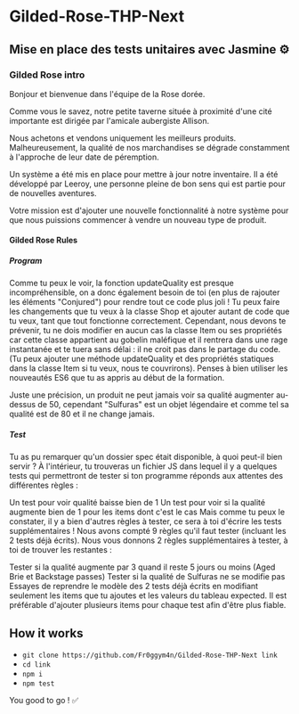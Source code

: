 # Gilded-Rose-THP-Next

## Mise en place des tests unitaires avec Jasmine ⚙

### Gilded Rose intro

Bonjour et bienvenue dans l'équipe de la Rose dorée.

Comme vous le savez, notre petite taverne située à proximité d'une cité importante est dirigée par l'amicale aubergiste Allison.

Nous achetons et vendons uniquement les meilleurs produits.
Malheureusement, la qualité de nos marchandises se dégrade constamment à l'approche de leur date de péremption.

Un système a été mis en place pour mettre à jour notre inventaire.
Il a été développé par Leeroy, une personne pleine de bon sens qui est partie pour de nouvelles aventures.

Votre mission est d'ajouter une nouvelle fonctionnalité à notre système pour que nous puissions commencer à vendre un nouveau type de produit.

#### Gilded Rose Rules

##### Program

Comme tu peux le voir, la fonction updateQuality est presque incompréhensible, on a donc également besoin de toi (en plus de rajouter les éléments "Conjured") pour rendre tout ce code plus joli !
Tu peux faire les changements que tu veux à la classe Shop et ajouter autant de code que tu veux, tant que tout fonctionne correctement.
Cependant, nous devons te prévenir, tu ne dois modifier en aucun cas la classe Item ou ses propriétés car cette classe appartient au gobelin maléfique et il rentrera dans une rage instantanée et te tuera sans délai : il ne croit pas dans le partage du code.
(Tu peux ajouter une méthode updateQuality et des propriétés statiques dans la classe Item si tu veux, nous te couvrirons).
Penses à bien utiliser les nouveautés ES6 que tu as appris au début de la formation.

Juste une précision, un produit ne peut jamais voir sa qualité augmenter au-dessus de 50, cependant "Sulfuras" est un objet légendaire et comme tel sa qualité est de 80 et il ne change jamais.

##### Test

Tu as pu remarquer qu'un dossier spec était disponible, à quoi peut-il bien servir ?
À l'intérieur, tu trouveras un fichier JS dans lequel il y a quelques tests qui permettront de tester si ton programme réponds aux attentes des différentes règles :

Un test pour voir qualité baisse bien de 1
Un test pour voir si la qualité augmente bien de 1 pour les items dont c'est le cas
Mais comme tu peux le constater, il y a bien d'autres règles à tester, ce sera à toi d'écrire les tests supplémentaires ! Nous avons compté 9 règles qu'il faut tester (incluant les 2 tests déjà écrits). Nous vous donnons 2 règles supplémentaires à tester, à toi de trouver les restantes :

Tester si la qualité augmente par 3 quand il reste 5 jours ou moins (Aged Brie et Backstage passes)
Tester si la qualité de Sulfuras ne se modifie pas
Essayes de reprendre le modèle des 2 tests déjà écrits en modifiant seulement les items que tu ajoutes et les valeurs du tableau expected. Il est préférable d'ajouter plusieurs items pour chaque test afin d'être plus fiable.

## How it works

- `git clone https://github.com/Fr0ggym4n/Gilded-Rose-THP-Next link`
- `cd link`
- `npm i`
- `npm test`

You good to go !  ✅ 
